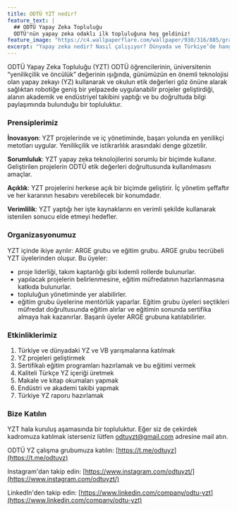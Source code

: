 ```yaml
---
title: ODTÜ YZT nedir?
feature_text: |
  ## ODTÜ Yapay Zeka Topluluğu
  ODTÜ'nün yapay zeka odaklı ilk topluluğuna hoş geldiniz!
feature_image: "https://c4.wallpaperflare.com/wallpaper/930/316/885/gradient-simple-background-colorful-abstract-wallpaper-preview.jpg"
excerpt: "Yapay zeka nedir? Nasıl çalışıyor? Dünyada ve Türkiye’de hangi kurumlar bu konuda neler yapıyor? Gerçekten işimizi çalacak mı? Hazırlık sınavını benim yerime çözebilir mi? Bu soruların cevabını bulmak, proje geliştirmek, hackathon’lara katılmak ve yapay zeka devriminde rol almak için YZT’ye katıl! EE’ci veya beşeri, YZ dünyasında herkese yer var."
---
```


ODTÜ Yapay Zeka Topluluğu (YZT) ODTÜ öğrencilerinin, üniversitenin “yenilikçilik ve öncülük” değerinin ışığında, günümüzün en önemli teknolojisi olan yapay zekayı (YZ) kullanarak ve okulun etik değerleri göz önüne alarak sağlıktan robotiğe geniş bir yelpazede uygulanabilir projeler geliştirdiği, alanın akademik ve endüstriyel takibini yaptığı ve bu doğrultuda bilgi paylaşımında bulunduğu bir topluluktur.

### Prensiplerimiz

**İnovasyon**: YZT projelerinde ve iç yönetiminde,  başarı yolunda en yenilikçi metotları uygular. Yenilikçilik ve istikrarlılık arasındaki denge gözetilir.

**Sorumluluk**: YZT yapay zeka teknolojilerini sorumlu bir biçimde kullanır. Geliştirilen projelerin ODTÜ etik değerleri doğrultusunda kullanılmasını amaçlar.

**Açıklık**: YZT projelerini herkese açık bir biçimde geliştirir. İç yönetim şeffaftır ve her kararının hesabını verebilecek bir konumdadır.

**Verimlilik**: YZT yaptığı her işte kaynaklarını en verimli şekilde kullanarak istenilen sonucu elde etmeyi hedefler. 

### Organizasyonumuz

YZT içinde ikiye ayrılır: ARGE grubu ve eğitim grubu.
ARGE grubu tecrübeli YZT üyelerinden oluşur. Bu üyeler:
- proje liderliği, takım kaptanlığı gibi kıdemli rollerde bulunurlar. 
- yapılacak projelerin belirlenmesine, eğitim müfredatının hazırlanmasına katkıda bulunurlar.
- topluluğun yönetiminde yer alabilirler.
- eğitim grubu üyelerine mentörlük yaparlar.
Eğitim grubu üyeleri seçtikleri müfredat doğrultusunda eğitim alırlar ve eğitimin sonunda sertifika almaya hak kazanırlar. Başarılı üyeler ARGE grubuna katılabilirler.

### Etkinliklerimiz

1. Türkiye ve dünyadaki YZ ve VB yarışmalarına katılmak
2. YZ projeleri geliştirmek
3. Sertifikalı eğitim programları hazırlamak ve bu eğitimi vermek
4. Kaliteli Türkçe YZ içeriği üretmek
5. Makale ve kitap okumaları yapmak
6. Endüstri ve akademi takibi yapmak 
7. Türkiye YZ raporu hazırlamak

### Bize Katılın

YZT hala kuruluş aşamasında bir topluluktur. Eğer siz de çekirdek kadromuza katılmak isterseniz lütfen odtuyzt@gmail.com adresine mail atın.

ODTÜ YZ çalışma grubumuza katılın: [https://t.me/odtuyz](https://t.me/odtuyz)

Instagram'dan takip edin: [https://www.instagram.com/odtuyzt/](https://www.instagram.com/odtuyzt/)

LinkedIn'den takip edin: [https://www.linkedin.com/company/odtu-yzt](https://www.linkedin.com/company/odtu-yzt)
